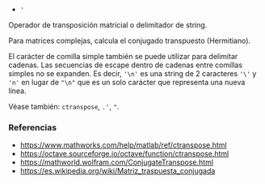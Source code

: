 - `'`

Operador de transposición matricial o delimitador de string.

Para matrices complejas, calcula el conjugado transpuesto (Hermitiano).

El carácter de comilla simple también se puede utilizar para delimitar cadenas.
Las secuencias de escape dentro de cadenas entre comillas simples no se
expanden. Es decir, `'\n'` es una string de 2 caracteres `'\'` y `'n'` en lugar
de `"\n"` que es un solo carácter que representa una nueva línea.

Véase también: `ctranspose`, `.'`, `"`.

### Referencias

- https://www.mathworks.com/help/matlab/ref/ctranspose.html
- https://octave.sourceforge.io/octave/function/ctranspose.html
- https://mathworld.wolfram.com/ConjugateTranspose.html
- https://es.wikipedia.org/wiki/Matriz_traspuesta_conjugada
